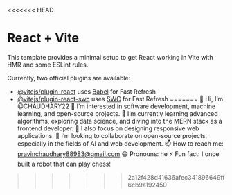 <<<<<<< HEAD
# React + Vite

This template provides a minimal setup to get React working in Vite with HMR and some ESLint rules.

Currently, two official plugins are available:

- [@vitejs/plugin-react](https://github.com/vitejs/vite-plugin-react/blob/main/packages/plugin-react/README.md) uses [Babel](https://babeljs.io/) for Fast Refresh
- [@vitejs/plugin-react-swc](https://github.com/vitejs/vite-plugin-react-swc) uses [SWC](https://swc.rs/) for Fast Refresh
=======
👋 Hi, I’m @CHAUDHARY22
👀 I’m interested in software development, machine learning, and open-source projects.
🌱 I’m currently learning advanced algorithms, exploring data science, and diving into the MERN stack as a frontend developer. 
🔰 I also focus on designing responsive web applications.
💞️ I’m looking to collaborate on open-source projects, especially in the fields of AI and web development.
📫 How to reach me: pravinchaudhary88983@gmail.com
😄 Pronouns: he
⚡ Fun fact: I once built a robot that can play chess!


>>>>>>> 2a12f428d41636afec341896649ff6cb9a192450
